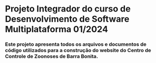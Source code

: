 # Projeto Integrador do curso de Desenvolvimento de Software Multiplataforma 01/2024
### Este projeto apresenta todos os arquivos e documentos de código utilizados para a construção do website do Centro de Controle de Zoonoses de Barra Bonita.
